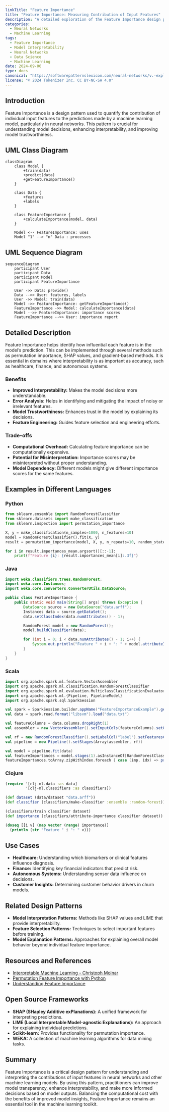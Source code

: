 ```yaml
---
linkTitle: "Feature Importance"
title: "Feature Importance: Measuring Contribution of Input Features"
description: "A detailed exploration of the Feature Importance design pattern in Neural Networks, focusing on understanding and measuring the contribution of input features to the model's decisions."
categories:
  - Neural Networks
  - Machine Learning
tags:
  - Feature Importance
  - Model Interpretability
  - Neural Networks
  - Data Science
  - Machine Learning
date: 2024-09-06
type: docs
canonical: "https://softwarepatternslexicon.com/neural-networks/v.-explainability-and-interpretability-patterns/1.-visualization-techniques/feature-importance"
license: "© 2024 Tokenizer Inc. CC BY-NC-SA 4.0"
---
```



## Introduction

Feature Importance is a design pattern used to quantify the contribution of individual input features to the predictions made by a machine learning model, particularly in neural networks. This pattern is crucial for understanding model decisions, enhancing interpretability, and improving model trustworthiness.

## UML Class Diagram

```mermaid
classDiagram
    class Model {
        +train(data)
        +predict(data)
        +getFeatureImportance()
    }

    class Data {
        +features
        +labels
    }

    class FeatureImportance {
        +calculateImportance(model, data)
    }

    Model <-- FeatureImportance: uses
    Model "1" --> "n" Data : processes
```

## UML Sequence Diagram

```mermaid
sequenceDiagram
    participant User
    participant Data
    participant Model
    participant FeatureImportance

    User ->> Data: provide()
    Data -->> User: features, labels
    User ->> Model: train(data)
    Model ->> FeatureImportance: getFeatureImportance()
    FeatureImportance ->> Model: calculateImportance(data)
    Model -->> FeatureImportance: importance scores
    FeatureImportance -->> User: importance report
```

## Detailed Description

Feature Importance helps identify how influential each feature is in the model’s prediction. This can be implemented through several methods such as permutation importance, SHAP values, and gradient-based methods. It is essential in domains where interpretability is as important as accuracy, such as healthcare, finance, and autonomous systems.

### Benefits

- **Improved Interpretability:** Makes the model decisions more understandable.
- **Error Analysis:** Helps in identifying and mitigating the impact of noisy or irrelevant features.
- **Model Trustworthiness:** Enhances trust in the model by explaining its decisions.
- **Feature Engineering:** Guides feature selection and engineering efforts.

### Trade-offs

- **Computational Overhead:** Calculating feature importance can be computationally expensive.
- **Potential for Misinterpretation:** Importance scores may be misinterpreted without proper understanding.
- **Model Dependency:** Different models might give different importance scores for the same features.

## Examples in Different Languages

### Python

```python
from sklearn.ensemble import RandomForestClassifier
from sklearn.datasets import make_classification
from sklearn.inspection import permutation_importance

X, y = make_classification(n_samples=1000, n_features=10)
model = RandomForestClassifier().fit(X, y)
result = permutation_importance(model, X, y, n_repeats=10, random_state=42)

for i in result.importances_mean.argsort()[::-1]:
    print(f"Feature {i}: {result.importances_mean[i]:.3f}")
```

### Java

```java
import weka.classifiers.trees.RandomForest;
import weka.core.Instances;
import weka.core.converters.ConverterUtils.DataSource;

public class FeatureImportance {
    public static void main(String[] args) throws Exception {
        DataSource source = new DataSource("data.arff");
        Instances data = source.getDataSet();
        data.setClassIndex(data.numAttributes() - 1);

        RandomForest model = new RandomForest();
        model.buildClassifier(data);

        for (int i = 0; i < data.numAttributes() - 1; i++) {
            System.out.println("Feature " + i + ": " + model.attributeImportance(i));
        }
    }
}
```

### Scala

```scala
import org.apache.spark.ml.feature.VectorAssembler
import org.apache.spark.ml.classification.RandomForestClassifier
import org.apache.spark.ml.evaluation.MulticlassClassificationEvaluator
import org.apache.spark.ml.{Pipeline, PipelineModel}
import org.apache.spark.sql.SparkSession

val spark = SparkSession.builder.appName("FeatureImportanceExample").getOrCreate()
val data = spark.read.format("libsvm").load("data.txt")

val featureColumns = data.columns.dropRight(1)
val assembler = new VectorAssembler().setInputCols(featureColumns).setOutputCol("features")

val rf = new RandomForestClassifier().setLabelCol("label").setFeaturesCol("features")
val pipeline = new Pipeline().setStages(Array(assembler, rf))

val model = pipeline.fit(data)
val featureImportances = model.stages(1).asInstanceOf[RandomForestClassificationModel].featureImportances
featureImportances.toArray.zipWithIndex.foreach { case (imp, idx) => println(s"Feature $idx: $imp") }
```

### Clojure

```clojure
(require '[clj-ml.data :as data]
         '[clj-ml.classifiers :as classifiers])

(def dataset (data/dataset "data.arff"))
(def classifier (classifiers/make-classifier :ensemble :random-forest))

(classifiers/train classifier dataset)
(def importance (classifiers/attribute-importance classifier dataset))

(doseq [[i v] (map vector (range) importance)]
  (println (str "Feature " i ": " v)))
```

## Use Cases

- **Healthcare:** Understanding which biomarkers or clinical features influence diagnosis.
- **Finance:** Identifying key financial indicators that predict risk.
- **Autonomous Systems:** Understanding sensor data influence on decisions.
- **Customer Insights:** Determining customer behavior drivers in churn models.

## Related Design Patterns

- **Model Interpretation Patterns:** Methods like SHAP values and LIME that provide interpretability.
- **Feature Selection Patterns:** Techniques to select important features before training.
- **Model Explanation Patterns:** Approaches for explaining overall model behavior beyond individual feature importance.

## Resources and References

- [Interpretable Machine Learning - Christoph Molnar](https://christophm.github.io/interpretable-ml-book/)
- [Permutation Feature Importance with Python](https://scikit-learn.org/stable/auto_examples/inspection/plot_permutation_importance.html)
- [Understanding Feature Importance](https://towardsdatascience.com/interpretable-machine-learning-2019-49428fd9a75d)

## Open Source Frameworks

- **SHAP (SHapley Additive exPlanations):** A unified framework for interpreting predictions.
- **LIME (Local Interpretable Model-agnostic Explanations):** An approach for explaining individual predictions.
- **Scikit-learn:** Provides functionality for permutation importance.
- **WEKA:** A collection of machine learning algorithms for data mining tasks.

## Summary

Feature Importance is a critical design pattern for understanding and interpreting the contributions of input features in neural networks and other machine learning models. By using this pattern, practitioners can improve model transparency, enhance interpretability, and make more informed decisions based on model outputs. Balancing the computational cost with the benefits of improved model insights, Feature Importance remains an essential tool in the machine learning toolkit.
